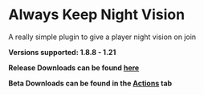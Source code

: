 # Always Keep Night Vision
A really simple plugin to give a player night vision on join

**Versions supported: 1.8.8 - 1.21**

**Release Downloads can be found [here](https://github.com/Lncvrt/AlwaysNightVision/releases/latest)**

**Beta Downloads can be found in the [Actions](https://github.com/Lncvrt/AlwaysNightVision/actions) tab**